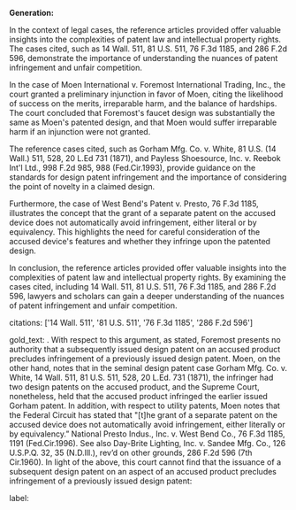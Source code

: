 **Generation:**


In the context of legal cases, the reference articles provided offer valuable insights into the complexities of patent law and intellectual property rights. The cases cited, such as 14 Wall. 511, 81 U.S. 511, 76 F.3d 1185, and 286 F.2d 596, demonstrate the importance of understanding the nuances of patent infringement and unfair competition.

In the case of Moen International v. Foremost International Trading, Inc., the court granted a preliminary injunction in favor of Moen, citing the likelihood of success on the merits, irreparable harm, and the balance of hardships. The court concluded that Foremost's faucet design was substantially the same as Moen's patented design, and that Moen would suffer irreparable harm if an injunction were not granted.

The reference cases cited, such as Gorham Mfg. Co. v. White, 81 U.S. (14 Wall.) 511, 528, 20 L.Ed 731 (1871), and Payless Shoesource, Inc. v. Reebok Int'l Ltd., 998 F.2d 985, 988 (Fed.Cir.1993), provide guidance on the standards for design patent infringement and the importance of considering the point of novelty in a claimed design.

Furthermore, the case of West Bend's Patent v. Presto, 76 F.3d 1185, illustrates the concept that the grant of a separate patent on the accused device does not automatically avoid infringement, either literal or by equivalency. This highlights the need for careful consideration of the accused device's features and whether they infringe upon the patented design.

In conclusion, the reference articles provided offer valuable insights into the complexities of patent law and intellectual property rights. By examining the cases cited, including 14 Wall. 511, 81 U.S. 511, 76 F.3d 1185, and 286 F.2d 596, lawyers and scholars can gain a deeper understanding of the nuances of patent infringement and unfair competition. 

citations: ['14 Wall. 511', '81 U.S. 511', '76 F.3d 1185', '286 F.2d 596']

gold_text: . With respect to this argument, as stated, Foremost presents no authority that a subsequently issued design patent on an accused product precludes infringement of a previously issued design patent. Moen, on the other hand, notes that in the seminal design patent case Gorham Mfg. Co. v. White, 14 Wall. 511, 81 U.S. 511, 528, 20 L.Ed. 731 (1871), the infringer had two design patents on the accused product, and the Supreme Court, nonetheless, held that the accused product infringed the earlier issued Gorham patent. In addition, with respect to utility patents, Moen notes that the Federal Circuit has stated that "[t]he grant of a separate patent on the accused device does not automatically avoid infringement, either literally or by equivalency.” National Presto Indus., Inc. v. West Bend Co., 76 F.3d 1185, 1191 (Fed.Cir.1996). See also Day-Brite Lighting, Inc. v. Sandee Mfg. Co., 126 U.S.P.Q. 32, 35 (N.D.Ill.), rev’d on other grounds, 286 F.2d 596 (7th Cir.1960). In light of the above, this court cannot find that the issuance of a subsequent design patent on an aspect of an accused product precludes infringement of a previously issued design patent:

label: 